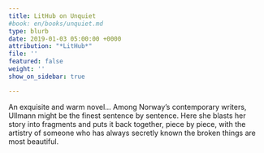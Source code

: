 ```yaml
---
title: LitHub on Unquiet
#book: en/books/unquiet.md
type: blurb
date: 2019-01-03 05:00:00 +0000
attribution: "*LitHub*"
file: ''
featured: false
weight: ''
show_on_sidebar: true

---
```

An exquisite and warm novel... Among Norway’s contemporary writers, Ullmann might be the finest sentence by sentence. Here she blasts her story into fragments and puts it back together, piece by piece, with the artistry of someone who has always secretly known the broken things are most beautiful.